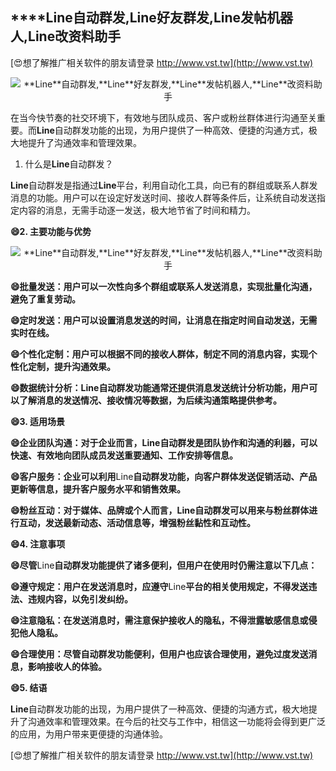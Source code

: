 ## ****Line**自动群发,**Line**好友群发,**Line**发帖机器人,**Line**改资料助手**

[😍想了解推广相关软件的朋友请登录 http://www.vst.tw](http://www.vst.tw)

 <center><img src="https://vst.tw/MP4/tuiguang/png/3.png" alt="**Line**自动群发,**Line**好友群发,**Line**发帖机器人,**Line**改资料助手"></center>

在当今快节奏的社交环境下，有效地与团队成员、客户或粉丝群体进行沟通至关重要。而**Line**自动群发功能的出现，为用户提供了一种高效、便捷的沟通方式，极大地提升了沟通效率和管理效果。

1. 什么是**Line**自动群发？

**Line**自动群发是指通过**Line**平台，利用自动化工具，向已有的群组或联系人群发消息的功能。用户可以在设定好发送时间、接收人群等条件后，让系统自动发送指定内容的消息，无需手动逐一发送，极大地节省了时间和精力。

**😄2. 主要功能与优势**

 <center><img src="https://vst.tw/MP4/tuiguang/png/7.png" alt="**Line**自动群发,**Line**好友群发,**Line**发帖机器人,**Line**改资料助手"></center>

**😄批量发送：用户可以一次性向多个群组或联系人发送消息，实现批量化沟通，避免了重复劳动。**

**😄定时发送：用户可以设置消息发送的时间，让消息在指定时间自动发送，无需实时在线。**

**😄个性化定制：用户可以根据不同的接收人群体，制定不同的消息内容，实现个性化定制，提升沟通效果。**

**😄数据统计分析：**Line**自动群发功能通常还提供消息发送统计分析功能，用户可以了解消息的发送情况、接收情况等数据，为后续沟通策略提供参考。**

**😄3. 适用场景**

**😄企业团队沟通：对于企业而言，**Line**自动群发是团队协作和沟通的利器，可以快速、有效地向团队成员发送重要通知、工作安排等信息。**

**😄客户服务：企业可以利用**Line**自动群发功能，向客户群体发送促销活动、产品更新等信息，提升客户服务水平和销售效果。**

**😄粉丝互动：对于媒体、品牌或个人而言，**Line**自动群发可以用来与粉丝群体进行互动，发送最新动态、活动信息等，增强粉丝黏性和互动性。**

**😄4. 注意事项**

**😄尽管**Line**自动群发功能提供了诸多便利，但用户在使用时仍需注意以下几点：**

**😄遵守规定：用户在发送消息时，应遵守**Line**平台的相关使用规定，不得发送违法、违规内容，以免引发纠纷。**

**😄注意隐私：在发送消息时，需注意保护接收人的隐私，不得泄露敏感信息或侵犯他人隐私。**

**😄合理使用：尽管自动群发功能便利，但用户也应该合理使用，避免过度发送消息，影响接收人的体验。**

**😄5. 结语**

**Line**自动群发功能的出现，为用户提供了一种高效、便捷的沟通方式，极大地提升了沟通效率和管理效果。在今后的社交与工作中，相信这一功能将会得到更广泛的应用，为用户带来更便捷的沟通体验。

[😍想了解推广相关软件的朋友请登录 http://www.vst.tw](http://www.vst.tw)



